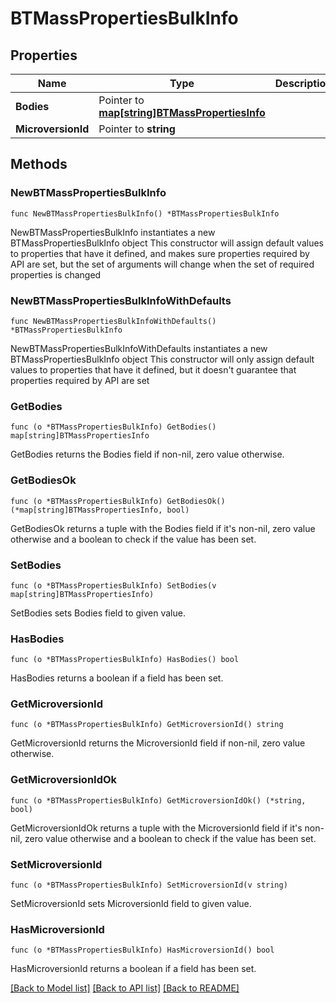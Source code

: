 # BTMassPropertiesBulkInfo

## Properties

Name | Type | Description | Notes
------------ | ------------- | ------------- | -------------
**Bodies** | Pointer to [**map[string]BTMassPropertiesInfo**](BTMassPropertiesInfo.md) |  | [optional] 
**MicroversionId** | Pointer to **string** |  | [optional] 

## Methods

### NewBTMassPropertiesBulkInfo

`func NewBTMassPropertiesBulkInfo() *BTMassPropertiesBulkInfo`

NewBTMassPropertiesBulkInfo instantiates a new BTMassPropertiesBulkInfo object
This constructor will assign default values to properties that have it defined,
and makes sure properties required by API are set, but the set of arguments
will change when the set of required properties is changed

### NewBTMassPropertiesBulkInfoWithDefaults

`func NewBTMassPropertiesBulkInfoWithDefaults() *BTMassPropertiesBulkInfo`

NewBTMassPropertiesBulkInfoWithDefaults instantiates a new BTMassPropertiesBulkInfo object
This constructor will only assign default values to properties that have it defined,
but it doesn't guarantee that properties required by API are set

### GetBodies

`func (o *BTMassPropertiesBulkInfo) GetBodies() map[string]BTMassPropertiesInfo`

GetBodies returns the Bodies field if non-nil, zero value otherwise.

### GetBodiesOk

`func (o *BTMassPropertiesBulkInfo) GetBodiesOk() (*map[string]BTMassPropertiesInfo, bool)`

GetBodiesOk returns a tuple with the Bodies field if it's non-nil, zero value otherwise
and a boolean to check if the value has been set.

### SetBodies

`func (o *BTMassPropertiesBulkInfo) SetBodies(v map[string]BTMassPropertiesInfo)`

SetBodies sets Bodies field to given value.

### HasBodies

`func (o *BTMassPropertiesBulkInfo) HasBodies() bool`

HasBodies returns a boolean if a field has been set.

### GetMicroversionId

`func (o *BTMassPropertiesBulkInfo) GetMicroversionId() string`

GetMicroversionId returns the MicroversionId field if non-nil, zero value otherwise.

### GetMicroversionIdOk

`func (o *BTMassPropertiesBulkInfo) GetMicroversionIdOk() (*string, bool)`

GetMicroversionIdOk returns a tuple with the MicroversionId field if it's non-nil, zero value otherwise
and a boolean to check if the value has been set.

### SetMicroversionId

`func (o *BTMassPropertiesBulkInfo) SetMicroversionId(v string)`

SetMicroversionId sets MicroversionId field to given value.

### HasMicroversionId

`func (o *BTMassPropertiesBulkInfo) HasMicroversionId() bool`

HasMicroversionId returns a boolean if a field has been set.


[[Back to Model list]](../README.md#documentation-for-models) [[Back to API list]](../README.md#documentation-for-api-endpoints) [[Back to README]](../README.md)


